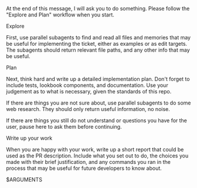 At the end of this message, I will ask you to do something. Please follow the "Explore and Plan" workflow when you start.

Explore

First, use parallel subagents to find and read all files and memories that may be useful for implementing the ticket, either as examples or as edit targets. The subagents should return relevant file paths, and any other info that may be useful.

Plan

Next, think hard and write up a detailed implementation plan. Don't forget to include tests, lookbook components, and documentation. Use your judgement as to what is necessary, given the standards of this repo.

If there are things you are not sure about, use parallel subagents to do some web research. They should only return useful information, no noise.

If there are things you still do not understand or questions you have for the user, pause here to ask them before continuing.

Write up your work

When you are happy with your work, write up a short report that could be used as the PR description. Include what you set out to do, the choices you made with their brief justification, and any commands you ran in the process that may be useful for future developers to know about.

$ARGUMENTS